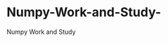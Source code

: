   # Numpy-Work-and-Study-
Numpy Work and Study 
                
                
              
                     
                  
                                                         
                                                   
                  
                    
                                                                                                     
                                                                                                           
                                                                                                
                                                                                                                                                          
                                                                                                                                                                                                                                               
                                                                                                                                                                                                           
                                                                                                                             
                                                                                                    
                                                                                                
                    
